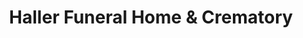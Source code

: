 ---
title: "Haller Funeral Home & Crematory"
url: /chillicothe/haller-funeral-home-and-crematory/
shop: funeral directors
---